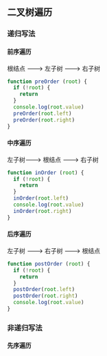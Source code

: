 ## 二叉树遍历

### 递归写法

#### 前序遍历

根结点 ---> 左子树 ---> 右子树

```js
function preOrder (root) {
  if (!root) {
    return
  }
  console.log(root.value)
  preOrder(root.left)
  preOrder(root.right)
}
```

#### 中序遍历

左子树---> 根结点 ---> 右子树

```js
function inOrder (root) {
  if (!root) {
    return
  }
  inOrder(root.left)
  console.log(root.value)
  inOrder(root.right)
}
```

#### 后序遍历

左子树 ---> 右子树 ---> 根结点

```js
function postOrder (root) {
  if (!root) {
    return
  }
  postOrder(root.left)
  postOrder(root.right)
  console.log(root.value)
}
```

### 非递归写法

#### 先序遍历

